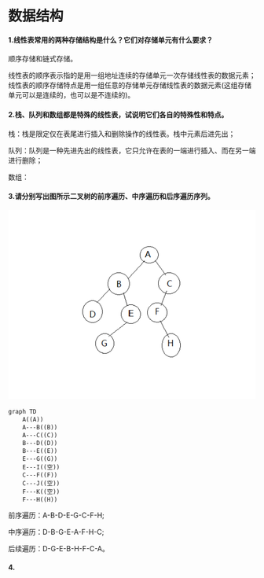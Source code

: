 # 数据结构 
#### 1.线性表常用的两种存储结构是什么？它们对存储单元有什么要求？
顺序存储和链式存储。

线性表的顺序表示指的是用一组地址连续的存储单元一次存储线性表的数据元素；线性表的顺序存储特点是用一组任意的存储单元存储线性表的数据元素(这组存储单元可以是连续的，也可以是不连续的)。

#### 2.栈、队列和数组都是特殊的线性表，试说明它们各自的特殊性和特点。
栈：栈是限定仅在表尾进行插入和删除操作的线性表。栈中元素后进先出；

队列：队列是一种先进先出的线性表，它只允许在表的一端进行插入、而在另一端进行删除；

数组：
#### 3.请分别写出图所示二叉树的前序遍历、中序遍历和后序遍历序列。
![avatar](ds_3.png)

```mermaid
graph TD
    A((A))
    A---B((B))
    A---C((C))
    B---D((D))
    B---E((E))
    E---G((G))
    E---I((空))
    C---F((F))
    C---J((空))
    F---K((空))
    F---H((H))
```

前序遍历：A-B-D-E-G-C-F-H;

中序遍历：D-B-G-E-A-F-H-C;

后续遍历：D-G-E-B-H-F-C-A。
#### 4.